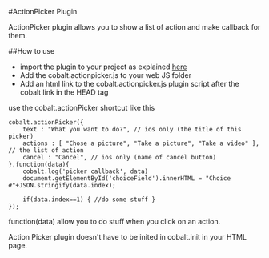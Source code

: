 #ActionPicker Plugin

ActionPicker plugin allows you to show a list of action and make callback for them.


##How to use

* import the plugin to your project as explained [here](https://github.com/cobaltians/cobalt/wiki/Plugins-usage)
* Add the cobalt.actionpicker.js to your web JS folder
* Add an html link to the cobalt.actionpicker.js plugin script after the cobalt link in the HEAD tag

use the cobalt.actionPicker shortcut like this

    cobalt.actionPicker({
        text : "What you want to do?", // ios only (the title of this picker)
        actions : [ "Chose a picture", "Take a picture", "Take a video" ], // the list of action
        cancel : "Cancel", // ios only (name of cancel button)
    },function(data){
        cobalt.log('picker callback', data)
        document.getElementById('choiceField').innerHTML = "Choice #"+JSON.stringify(data.index);
        
        if(data.index==1) { //do some stuff }
    });

function(data) allow you to do stuff when you click on an action.

Action Picker plugin doesn't have to be inited in cobalt.init in your HTML page.
